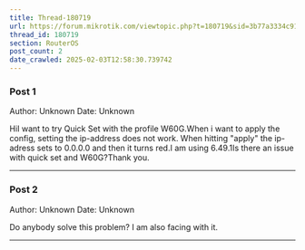 ```yaml
---
title: Thread-180719
url: https://forum.mikrotik.com/viewtopic.php?t=180719&sid=3b77a3334c914448dbbc02bfdff4c3aa
thread_id: 180719
section: RouterOS
post_count: 2
date_crawled: 2025-02-03T12:58:30.739742
---
```


### Post 1
Author: Unknown
Date: Unknown

HiI want to try Quick Set with the profile W60G.When i want to apply the config, setting the ip-address does not work. When hitting "apply" the ip-adress sets to 0.0.0.0 and then it turns red.I am using 6.49.1Is there an issue with quick set and W60G?Thank you.

---
### Post 2
Author: Unknown
Date: Unknown

Do anybody solve this problem? I am also facing with it.

---
